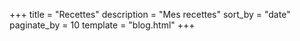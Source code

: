 +++
title = "Recettes"
description = "Mes recettes"
sort_by = "date"
paginate_by = 10
template = "blog.html"
+++

